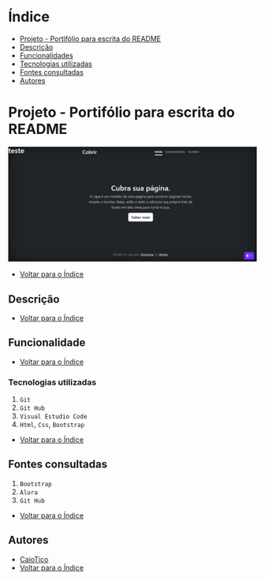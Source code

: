# Índice

* [Projeto - Portifólio para escrita do README](#projeto---portif%C3%B3lio-para-escrita-do-readme)
* [Descrição](#descri%C3%A7%C3%A3o)
* [Funcionalidades](#funcionalidade)
* [Tecnologias utilizadas](#tecnologias-utilizadas)
* [Fontes consultadas](#fontes-consultadas)
* [Autores](#autores)

# Projeto - Portifólio para escrita do README
![imagem](img/capa.png)
* [Voltar para o Índice](#%C3%ADndice)

## Descrição
* [Voltar para o Índice](#%C3%ADndice)

## Funcionalidade
* [Voltar para o Índice](#%C3%ADndice)

### Tecnologias utilizadas
1. `Git`
2. `Git Hub`
3. `Visual Estudio Code`
4. `Html`, `Css`, `Bootstrap`

* [Voltar para o Índice](#%C3%ADndice)

## Fontes consultadas
1. `Bootstrap`
2. `Alura`
3. `Git Hub`
* [Voltar para o Índice](#%C3%ADndice)

## Autores
* [CaioTico](https://github.com/caiotico)
* [Voltar para o Índice](#%C3%ADndice)
